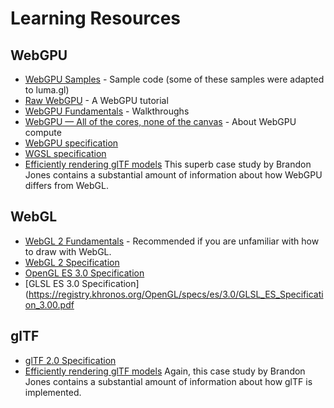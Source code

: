 # Learning Resources

## WebGPU

- [WebGPU Samples](https://webgpu.github.io/webgpu-samples/) - Sample code (some of these samples were adapted to luma.gl)
- [Raw WebGPU](https://alain.xyz/blog/raw-webgpu) - A WebGPU tutorial
- [WebGPU Fundamentals](https://webgpufundamentals.org/) - Walkthroughs
- [WebGPU — All of the cores, none of the canvas](https://surma.dev/things/webgpu/) - About WebGPU compute
- [WebGPU specification](https://gpuweb.github.io/gpuweb/)
- [WGSL specification](https://gpuweb.github.io/gpuweb/wgsl/) 
- [Efficiently rendering glTF models](https://toji.dev/webgpu-gltf-case-study/) This superb case study by Brandon Jones contains a substantial amount of information about how WebGPU differs from WebGL.

## WebGL

 - [WebGL 2 Fundamentals](https://webgl2fundamentals.org/) - Recommended if you are unfamiliar with how to draw with WebGL.
 - [WebGL 2 Specification](https://registry.khronos.org/webgl/specs/latest/2.0/)
 - [OpenGL ES 3.0 Specification](https://registry.khronos.org/OpenGL/specs/es/3.0/es_spec_3.0.pdf)
 - [GLSL ES 3.0 Specification](https://registry.khronos.org/OpenGL/specs/es/3.0/GLSL_ES_Specification_3.00.pdf
  
## glTF

- [glTF 2.0 Specification](https://registry.khronos.org/glTF/specs/2.0/glTF-2.0.html)
- [Efficiently rendering glTF models](https://toji.dev/webgpu-gltf-case-study/) Again, this case study by Brandon Jones contains a substantial amount of information about how glTF is implemented.


